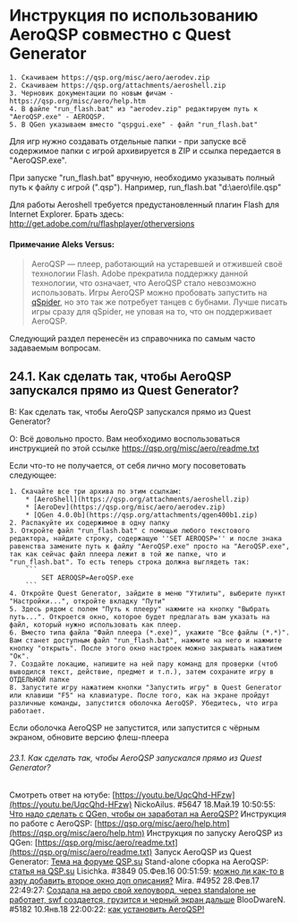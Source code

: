 # Инструкция по использованию AeroQSP совместно с Quest Generator
<!-- [:informarch_aeroqsp_instr] -->

	1. Скачиваем https://qsp.org/misc/aero/aerodev.zip
	2. Скачиваем https://qsp.org/attachments/aeroshell.zip
	3. Черновик документации по новым фичам - https://qsp.org/misc/aero/help.htm
	4. В файле "run_flash.bat" из "aerodev.zip" редактируем путь к "AeroQSP.exe" - AEROQSP.
	5. В QGen указываем вместо "qspgui.exe" - файл "run_flash.bat"

Для игр нужно создавать отдельные папки - при запуске всё содержимое папки с игрой архивируется в ZIP и ссылка передается в "AeroQSP.exe".

При запуске "run_flash.bat" вручную, необходимо указывать полный путь к файлу с игрой (".qsp"). Например, run_flash.bat "d:\aero\file.qsp"


Для работы Aeroshell требуется предустановленный плагин Flash для Internet Explorer. Брать здесь: http://get.adobe.com/ru/flashplayer/otherversions

#### Примечание Aleks Versus:
	
 > AeroQSP — плеер, работающий на устаревшей и отжившей своё технологии Flash. Adobe прекратила поддержку данной технологии, что означает, что AeroQSP стало невозможно использовать. Игры AeroQSP можно пробовать запустить на [qSpider](https://aleksversus.github.io/howdo_faq/articles/qspider_0004#qspider_0120), но это так же потребует танцев с бубнами. Лучше писать игры сразу для qSpider, не уповая на то, что он поддерживает AeroQSP.

Следующий раздел перенесён из справочника по самым часто задаваемым вопросам.

## 24.1. Как сделать так, чтобы AeroQSP запускался прямо из Quest Generator?
<!-- [:faq_24_01] -->
В: Как сделать так, чтобы AeroQSP запускался прямо из Quest Generator?

О:
Всё довольно просто. Вам необходимо воспользоваться инструкцией по этой ссылке https://qsp.org/misc/aero/readme.txt

Если что-то не получается, от себя лично могу посоветовать следующее:

	1. Скачайте все три архива по этим ссылкам:
		* [AeroShell](https://qsp.org/attachments/aeroshell.zip)
		* [AeroDev](https://qsp.org/misc/aero/aerodev.zip)
		* [QGen 4.0.0b](https://qsp.org/attachments/qgen400b1.zip)
	2. Распакуйте их содержимое в одну папку
	3. Откройте файл "run_flash.bat" с помощью любого текстового редактора, найдите строку, содержащую ''SET AEROQSP='' и после знака равенства замените путь к файлу "AeroQSP.exe" просто на "AeroQSP.exe", так как сейчас файл плеера лежит в той же папке, что и "run_flash.bat". То есть теперь строка должна выглядеть так:
		```
			SET AEROQSP=AeroQSP.exe
		```
	4. Откройте Quest Generator, зайдите в меню "Утилиты", выберите пункт "Настройки...", откройте вкладку "Пути"
	5. Здесь рядом с полем "Путь к плееру" нажмите на кнопку "Выбрать путь...". Откроется окно, которое будет предлагать вам указать на файл, который нужно использовать как плеер.
	6. Вместо типа файла "Файл плеера (*.exe)", укажите "Все файлы (*.*)". Вам станет доступным файл "run_flash.bat", нажмите на него и нажмите кнопку "открыть". После этого окно настроек можно закрывать нажатием "Ок".
	7. Создайте локацию, напишите на ней пару команд для проверки (чтоб выводился текст, действие, предмет и т.п.), затем сохраните игру в ОТДЕЛЬНОЙ папке
	8. Запустите игру нажатием кнопки "Запустить игру" в Quest Generator или клавиши "F5" на клавиатуре. После того, как на экране пройдут различные команды, запустится оболочка AeroQSP. Убедитесь, что игра работает.

Если оболочка AeroQSP не запустится, или запустится с чёрным экраном, обновите версию флеш-плеера

###### 23.1.  Как сделать так, чтобы AeroQSP запускался прямо из Quest Generator?
<!-- [:link_24_01] -->
Смотреть ответ на ютубе: [https://youtu.be/UqcQhd-HFzw](https://youtu.be/UqcQhd-HFzw)
NickoAilus. #5647 18.Май.19 10:50:55: [Что надо сделать с QGen, чтобы он заработал на AeroQSP?](https://qsp.org/index.php?option=com_agora&task=topic&id=40&p=226&prc=25&Itemid=57#p25202)
Инструкция по работе с AeroQSP: [https://qsp.org/misc/aero/help.htm](https://qsp.org/misc/aero/help.htm)
Инструкция по запуску AeroQSP из QGen: [https://qsp.org/misc/aero/readme.txt](https://qsp.org/misc/aero/readme.txt)
Запуск AeroQSP из Quest Generator: [Тема на форуме QSP.su](https://qsp.org/index.php?option=com_agora&task=topic&id=297&Itemid=57)
Stand-alone сборка на AeroQSP: [статья на QSP.su](https://qsp.org/index.php?option=com_content&view=article&id=117&Itemid=56)
Lisichka. #3849 05.Фев.16 00:51:59: [можно ли как-то в аэру добавить второе окно доп описания?](https://qsp.org/index.php?option=com_agora&task=topic&id=40&p=154&prc=25&Itemid=57#p22877)
Mira. #4952 28.Фев.17 22:49:27: [Создала на аеро свой хелоуворд, через standalone не работает, swf создается, грузится и черный экран дальше](https://qsp.org/index.php?option=com_agora&task=topic&id=40&p=199&prc=25&Itemid=57#p25311)
BlooDwareN. #5182 10.Янв.18 22:00:22: [как установить AeroQSP!](https://qsp.org/index.php?option=com_agora&task=topic&id=40&p=208&prc=25&Itemid=57#p26298)
